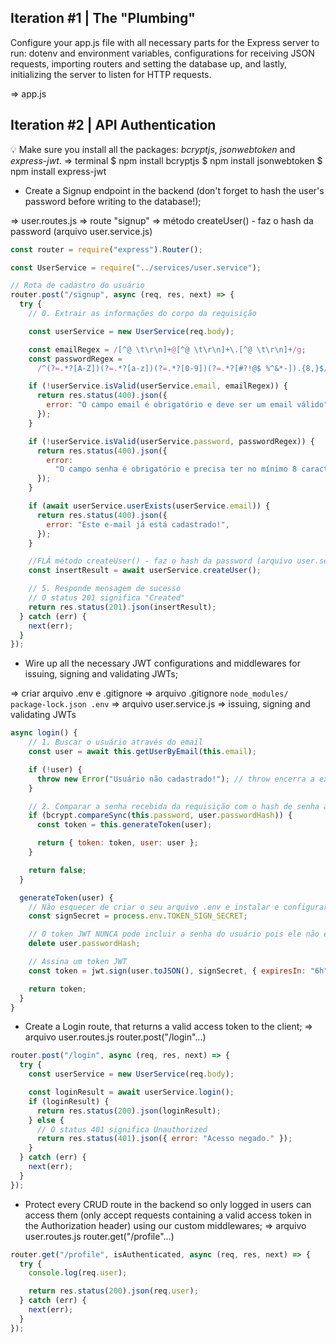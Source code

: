 

## Iteration #1 | The "Plumbing"

Configure your app.js file with all necessary parts for the Express server to run: dotenv and environment variables, configurations for receiving JSON requests, importing routers and setting the database up, and lastly, initializing the server to listen for HTTP requests.

=> app.js 

## Iteration #2 | API Authentication

💡 Make sure you install all the packages: _bcryptjs_, _jsonwebtoken_ and _express-jwt_. 
=> terminal 
$ npm install bcryptjs
$ npm install jsonwebtoken
$ npm install express-jwt

- Create a Signup endpoint in the backend (don't forget to hash the user's password before writing to the database!); 

=> user.routes.js => route "signup"
=> método createUser() - faz o hash da password (arquivo user.service.js)

```javascript
const router = require("express").Router();

const UserService = require("../services/user.service");

// Rota de cadastro do usuário
router.post("/signup", async (req, res, next) => {
  try {
    // 0. Extrair as informações do corpo da requisição

    const userService = new UserService(req.body);

    const emailRegex = /[^@ \t\r\n]+@[^@ \t\r\n]+\.[^@ \t\r\n]+/g;
    const passwordRegex =
      /^(?=.*?[A-Z])(?=.*?[a-z])(?=.*?[0-9])(?=.*?[#?!@$ %^&*-]).{8,}$/g;

    if (!userService.isValid(userService.email, emailRegex)) {
      return res.status(400).json({
        error: "O campo email é obrigatório e deve ser um email válido",
      });
    }

    if (!userService.isValid(userService.password, passwordRegex)) {
      return res.status(400).json({
        error:
          "O campo senha é obrigatório e precisa ter no mínimo 8 caracteres incluindo: letras maiúsculas e minúsculas, números, caracteres especiais.",
      });
    }

    if (await userService.userExists(userService.email)) {
      return res.status(400).json({
        error: "Este e-mail já está cadastrado!",
      });
    }

    //FLÁ método createUser() - faz o hash da password (arquivo user.service.js)
    const insertResult = await userService.createUser();

    // 5. Responde mensagem de sucesso
    // O status 201 significa "Created"
    return res.status(201).json(insertResult);
  } catch (err) {
    next(err);
  }
});
```

- Wire up all the necessary JWT configurations and middlewares for issuing, signing and validating JWTs;

=> criar arquivo .env e .gitignore
=> arquivo .gitignore
    ```
        node_modules/
        package-lock.json
        .env
    ```
=> arquivo user.service.js => issuing, signing and validating JWTs
```javascript
async login() {
    // 1. Buscar o usuário através do email
    const user = await this.getUserByEmail(this.email);

    if (!user) {
      throw new Error("Usuário não cadastrado!"); // throw encerra a execução da função da mesma maneira que o return
    }

    // 2. Comparar a senha recebida da requisição com o hash de senha armazenado no banco
    if (bcrypt.compareSync(this.password, user.passwordHash)) {
      const token = this.generateToken(user);

      return { token: token, user: user };
    }

    return false;
  }

  generateToken(user) {
    // Não esquecer de criar o seu arquivo .env e instalar e configurar o dotenv, porque variáveis de ambiente não são enviadas ao Github por segurança
    const signSecret = process.env.TOKEN_SIGN_SECRET;

    // O token JWT NUNCA pode incluir a senha do usuário pois ele não é criptografado de uma forma irreversível
    delete user.passwordHash;

    // Assina um token JWT
    const token = jwt.sign(user.toJSON(), signSecret, { expiresIn: "6h" });

    return token;
  }
}
```

- Create a Login route, that returns a valid access token to the client;
=> arquivo user.routes.js 
router.post("/login"...)
```javascript
router.post("/login", async (req, res, next) => {
  try {
    const userService = new UserService(req.body);

    const loginResult = await userService.login();
    if (loginResult) {
      return res.status(200).json(loginResult);
    } else {
      // O status 401 significa Unauthorized
      return res.status(401).json({ error: "Acesso negado." });
    }
  } catch (err) {
    next(err);
  }
});
```

- Protect every CRUD route in the backend so only logged in users can access them (only accept requests containing a valid access token in the Authorization header) using our custom middlewares;
=> arquivo user.routes.js 
router.get("/profile"...)
```javascript
router.get("/profile", isAuthenticated, async (req, res, next) => {
  try {
    console.log(req.user);

    return res.status(200).json(req.user);
  } catch (err) {
    next(err);
  }
});
```